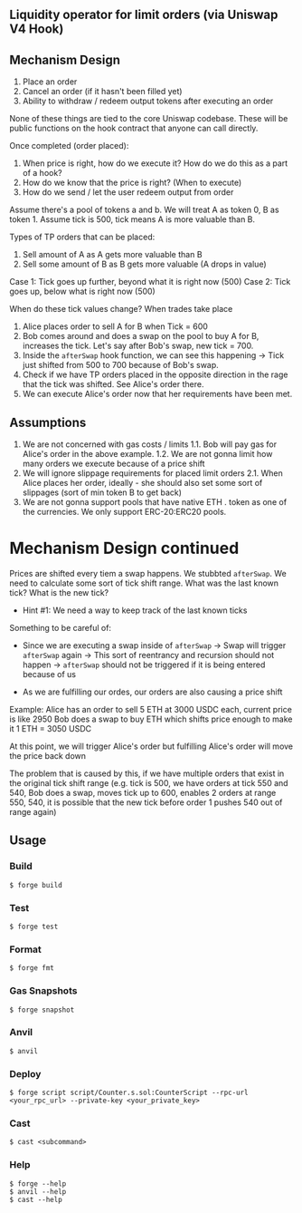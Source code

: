 ## Liquidity operator for limit orders (via Uniswap V4 Hook)

## Mechanism Design

1. Place an order
2. Cancel an order (if it hasn't been filled yet)
3. Ability to withdraw / redeem output tokens after executing an order

None of these things are tied to the core Uniswap codebase. These will be public functions on the hook contract that anyone can call directly.

Once completed (order placed):

1. When price is right, how do we execute it? How do we do this as a part of a hook?
2. How do we know that the price is right? (When to execute)
3. How do we send / let the user redeem output from order

Assume there's a pool of tokens a and b. We will treat A as token 0, B as token 1. Assume tick is 500, tick means A is more valuable than B.

Types of TP orders that can be placed:

1. Sell amount of A as A gets more valuable than B
2. Sell some amount of B as B gets more valuable (A drops in value)

Case 1: Tick goes up further, beyond what it is right now (500)
Case 2: Tick goes up, below what is right now (500)

When do these tick values change? When trades take place

1. Alice places order to sell A for B when Tick = 600
2. Bob comes around and does a swap on the pool to buy A for B, increases the tick. Let's say after Bob's swap, new tick = 700.
3. Inside the `afterSwap` hook function, we can see this happening -> Tick just shifted from 500 to 700 because of Bob's swap.
4. Check if we have TP orders placed in the opposite direction in the rage that the tick was shifted. See Alice's order there.
5. We can execute Alice's order now that her requirements have been met.

## Assumptions

1. We are not concerned with gas costs / limits
   1.1. Bob will pay gas for Alice's order in the above example.
   1.2. We are not gonna limit how many orders we execute because of a price shift
2. We will ignore slippage requirements for placed limit orders
   2.1. When Alice places her order, ideally - she should also set some sort of slippages (sort of min token B to get back)
3. We are not gonna support pools that have native ETH . token as one of the currencies. We only support ERC-20:ERC20 pools.

# Mechanism Design continued

Prices are shifted every tiem a swap happens. We stubbted `afterSwap`. We need to calculate some sort of tick shift range. What was the last known tick? What is the new tick?

-   Hint #1: We need a way to keep track of the last known ticks

Something to be careful of:

-   Since we are executing a swap inside of `afterSwap`
    -> Swap will trigger `afterSwap` again
    -> This sort of reentrancy and recursion should not happen
    -> `afterSwap` should not be triggered if it is being entered because of us

-   As we are fulfilling our ordes, our orders are also causing a price shift

Example: Alice has an order to sell 5 ETH at 3000 USDC each, current price is like 2950
Bob does a swap to buy ETH which shifts price enough to make it 1 ETH = 3050 USDC

At this point, we will trigger Alice's order but fulfilling Alice's order will move the price back down

The problem that is caused by this, if we have multiple orders that exist in the original tick shift range (e.g. tick is 500, we have orders at tick 550 and 540, Bob does a swap, moves tick up to 600, enables 2 orders at range 550, 540, it is possible that the new tick before order 1 pushes 540 out of range again)

## Usage

### Build

```shell
$ forge build
```

### Test

```shell
$ forge test
```

### Format

```shell
$ forge fmt
```

### Gas Snapshots

```shell
$ forge snapshot
```

### Anvil

```shell
$ anvil
```

### Deploy

```shell
$ forge script script/Counter.s.sol:CounterScript --rpc-url <your_rpc_url> --private-key <your_private_key>
```

### Cast

```shell
$ cast <subcommand>
```

### Help

```shell
$ forge --help
$ anvil --help
$ cast --help
```
